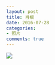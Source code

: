 ```yaml
---
layout: post
title: 肖根
date: 2016-07-28
categories:
- 照片
comments: true
---
```


![](http://urbem.github.io/images/shoot.jpg)

